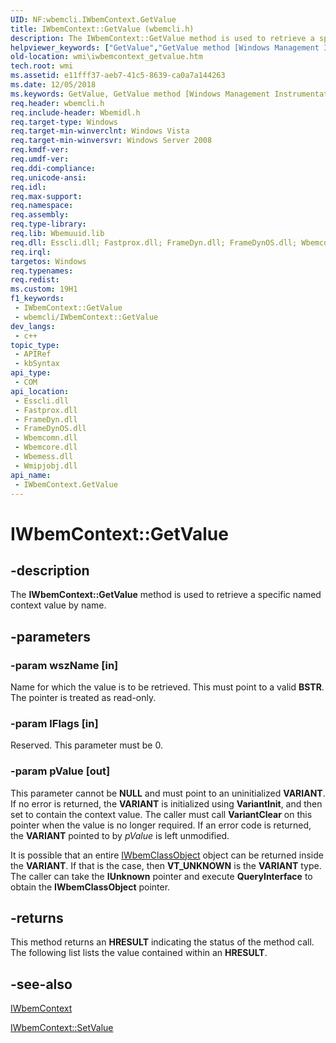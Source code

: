 ```yaml
---
UID: NF:wbemcli.IWbemContext.GetValue
title: IWbemContext::GetValue (wbemcli.h)
description: The IWbemContext::GetValue method is used to retrieve a specific named context value by name.
helpviewer_keywords: ["GetValue","GetValue method [Windows Management Instrumentation]","GetValue method [Windows Management Instrumentation]","IWbemContext interface","IWbemContext interface [Windows Management Instrumentation]","GetValue method","IWbemContext.GetValue","IWbemContext::GetValue","_hmm_iwbemcontext_getvalue","wbemcli/IWbemContext::GetValue","wmi.iwbemcontext_getvalue"]
old-location: wmi\iwbemcontext_getvalue.htm
tech.root: wmi
ms.assetid: e11fff37-aeb7-41c5-8639-ca0a7a144263
ms.date: 12/05/2018
ms.keywords: GetValue, GetValue method [Windows Management Instrumentation], GetValue method [Windows Management Instrumentation],IWbemContext interface, IWbemContext interface [Windows Management Instrumentation],GetValue method, IWbemContext.GetValue, IWbemContext::GetValue, _hmm_iwbemcontext_getvalue, wbemcli/IWbemContext::GetValue, wmi.iwbemcontext_getvalue
req.header: wbemcli.h
req.include-header: Wbemidl.h
req.target-type: Windows
req.target-min-winverclnt: Windows Vista
req.target-min-winversvr: Windows Server 2008
req.kmdf-ver: 
req.umdf-ver: 
req.ddi-compliance: 
req.unicode-ansi: 
req.idl: 
req.max-support: 
req.namespace: 
req.assembly: 
req.type-library: 
req.lib: Wbemuuid.lib
req.dll: Esscli.dll; Fastprox.dll; FrameDyn.dll; FrameDynOS.dll; Wbemcomn.dll; Wbemcore.dll; Wbemess.dll; Wmipjobj.dll
req.irql: 
targetos: Windows
req.typenames: 
req.redist: 
ms.custom: 19H1
f1_keywords:
 - IWbemContext::GetValue
 - wbemcli/IWbemContext::GetValue
dev_langs:
 - c++
topic_type:
 - APIRef
 - kbSyntax
api_type:
 - COM
api_location:
 - Esscli.dll
 - Fastprox.dll
 - FrameDyn.dll
 - FrameDynOS.dll
 - Wbemcomn.dll
 - Wbemcore.dll
 - Wbemess.dll
 - Wmipjobj.dll
api_name:
 - IWbemContext.GetValue
---
```


# IWbemContext::GetValue


## -description

The 
<b>IWbemContext::GetValue</b> method is used to retrieve a specific named context value by name.

## -parameters

### -param wszName [in]

Name for which the value is to be retrieved. This must point to a valid <b>BSTR</b>. The pointer is treated as read-only.

### -param lFlags [in]

Reserved. This parameter must be 0.

### -param pValue [out]

This parameter cannot be <b>NULL</b> and must point to an uninitialized <b>VARIANT</b>. If no error is returned, the <b>VARIANT</b> is initialized using <b>VariantInit</b>, and then set to contain the context value. The caller must call <b>VariantClear</b> on this pointer when the value is no longer required. If an error code is returned, the <b>VARIANT</b> pointed to by <i>pValue</i> is left unmodified.

It is possible that an entire 
<a href="https://docs.microsoft.com/windows/desktop/api/wbemcli/nn-wbemcli-iwbemclassobject">IWbemClassObject</a> object can be returned inside the <b>VARIANT</b>. If that is the case, then <b>VT_UNKNOWN</b> is the <b>VARIANT</b> type. The caller can take the <b>IUnknown</b> pointer and execute <b>QueryInterface</b> to obtain the 
<b>IWbemClassObject</b> pointer.

## -returns

This method returns an <b>HRESULT</b> indicating the status of the method call. The following list lists the value contained within an <b>HRESULT</b>.

## -see-also

<a href="https://docs.microsoft.com/windows/desktop/api/wbemcli/nn-wbemcli-iwbemcontext">IWbemContext</a>



<a href="https://docs.microsoft.com/windows/desktop/api/wbemcli/nf-wbemcli-iwbemcontext-setvalue">IWbemContext::SetValue</a>

